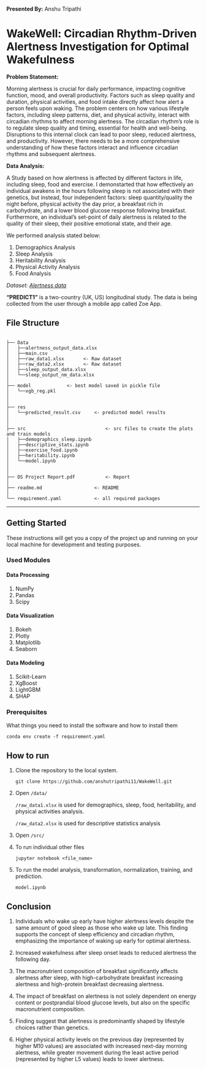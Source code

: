 **Presented By:** Anshu Tripathi

# WakeWell: Circadian Rhythm-Driven Alertness Investigation for Optimal Wakefulness

**Problem Statement:** 

Morning alertness is crucial for daily performance, impacting cognitive function, mood, and overall productivity. Factors such as sleep quality and duration, physical activities, and food intake directly affect how alert a person feels upon waking. The problem centers on how various lifestyle factors, including sleep patterns, diet, and physical activity, interact with circadian rhythms to affect morning alertness. The circadian rhythm’s role is to regulate sleep quality and timing, essential for health and well-being. Disruptions to this internal clock can lead to poor sleep, reduced alertness, and productivity. However, there needs to be a more comprehensive understanding of how these factors interact and influence circadian rhythms and subsequent alertness.

**Data Analysis:**

A Study based on how alertness is affected by different factors in life, including sleep, food and exercise. I demonstarted that  how effectively an individual awakens in the hours following sleep is not associated with their genetics, but instead, four independent factors: sleep quantity/quality the night before, physical activity the day prior, a breakfast rich in carbohydrate, and a lower blood glucose response following breakfast. Furthermore, an individual’s set-point of daily alertness is related to the quality of their sleep, their positive emotional state, and their age.

We performed analysis stated below:

1. Demographics Analysis
2. Sleep Analysis
3. Heritability Analysis
4. Physical Activity Analysis
5. Food Analysis

*Dataset: [Alertness data](https://static-content.springer.com/esm/art%3A10.1038%2Fs41467-022-34503-2/MediaObjects/41467_2022_34503_MOESM3_ESM.xlsx)*

**“PREDICT1”**  is a two-country (UK, US) longitudinal study. The data is being collected from the user through a mobile app called Zoe App. 



## **File Structure**

```

├── Data
│   ├──alertness_output_data.xlsx
│   ├──main.csv
│   ├──raw_data1.xlsx       <- Raw dataset
│   ├──raw_data2.xlsx       <- Raw dataset
│   ├──sleep_output_data.xlsx 
│   └──sleep_output_nm_data.xlsx 
│                     
├── model             <- best model saved in pickle file   
│   └──xgb_reg.pkl 
│
│
├── res  
│   └──predicted_result.csv     <- predicted model results
│
│
├── src                             <- src files to create the plots and train models
│   ├──demographics_sleep.ipynb     
│   ├──descriptive_stats.ipynb
│   ├──exercise_food.ipynb
│   ├──heritability.ipynb
│   └──model.ipynb
│   
│
├── DS Project Report.pdf           <- Report
│
├── readme.md                   <- README
│
└── requirement.yaml            <- all required packages 
```

---
## Getting Started

These instructions will get you a copy of the project up and running on your local machine for development and testing purposes.

### Used Modules

#### Data Processing
1. NumPy
2. Pandas
3. Scipy

#### Data Visualization
1. Bokeh
2. Plotly
3. Matplotlib
4. Seaborn

#### Data Modeling
1. Scikit-Learn
2. XgBoost
3. LightGBM
4. SHAP


### Prerequisites

What things you need to install the software and how to install them

```
conda env create -f requirement.yaml

```


## How to run


1. Clone the repository to the local system.
    ```
    git clone https://github.com/anshutripathi11/WakeWell.git

    ```
2. Open ```/data/```

    ```/raw_data1.xlsx``` is used for demographics, sleep, food, heritability, and physical activities analysis.

    ```/raw_data2.xlsx``` is used for descriptive statistics analysis

3. Open ```/src/``` 

4. To run individual other files 

    ```
    jupyter notebook <file_name>

    ```
5. To run the model  analysis, transformation, normalization, training, and prediction.

    ```
    model.ipynb

    ```

## Conclusion

1. Individuals who wake up early have higher alertness levels despite the same amount of good sleep as those who wake up late. This finding supports the concept of sleep efficiency and circadian rhythm, emphasizing the importance of waking up early for optimal alertness.

2. Increased wakefulness after sleep onset leads to reduced alertness the following day.

3. The macronutrient composition of breakfast significantly affects alertness after sleep, with high-carbohydrate breakfast increasing alertness and high-protein breakfast decreasing alertness.

4. The impact of breakfast on alertness is not solely dependent on energy content or postprandial blood glucose levels, but also on the specific macronutrient composition.

5. Finding suggest that alertness is predominantly shaped by lifestyle choices rather than genetics.

6. Higher physical activity levels on the previous day (represented by higher M10 values) are associated with increased next-day morning alertness, while greater movement during the least active period (represented by higher L5 values) leads to lower alertness.


<!-- ## **Sources**

*[Vallat, R., Berry, S.E., Tsereteli, N. et al. How people wake up is associated with previous night’s sleep together with physical activity and food intake. Nat Commun 13, 7116 (2022)](https://doi.org/10.1038/s41467-022-34503-2)*
 -->


